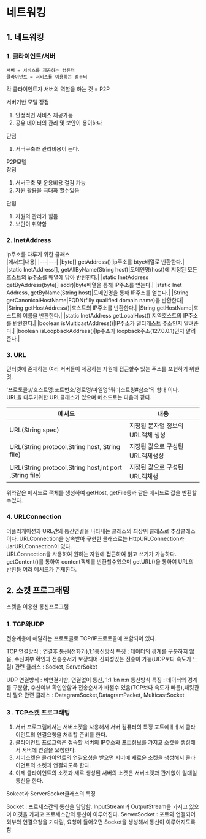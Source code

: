 # 네트워킹

## 1. 네트워킹

### 1. 클라이언트/서버

	서버 = 서비스를 제공하는 컴퓨터
	클라이언트 = 서비스를 이용하는 컴퓨터

각 클라이언트가 서버의 역할을 하는 것 = P2P


서버기반 모델 
장점   
1. 안정적인 서비스 제공가능     
2. 공유 데이터의 관리 및 보안이 용이하다        

단점      
1. 서버구축과 관리비용이 든다.      
       
P2P모델        
장점

1. 서버구축 및 운용비용 절감 가능
2. 자원 활용을 극대화 할수있음

단점 
1. 자원의 관리가 힘듬
2. 보안이 취약함


### 2. InetAddress
ip주소를 다루기 위한 클래스       
|메서드|내용|
|---|---|
|byte[] getAddress()|ip주소를 btye배열로 반환한다.|
|static InetAddress[], getAllByName(String host)|도메인명(host)에 지정된 모든 호스트의 ip주소를 배열에 담아 반환한다.|
|static InetAddress getByAddress(byte[] addr)|byte배열을 통해 IP주소를 얻는다.|
|static Inet Address, getByName(String host)|도메인명을 통해 IP주소를 얻는다.|
|String getCanonicalHostName|FQDN(filly qualified domain name)을 반환한다|
|String getHostAddress()|호스트의 IP주소를 반환한다.|
|String getHostName|호스트의 이름을 반환한다.|
|static InetAddress getLocalHost()|지역호스트의 IP주소를 반환한다.|
|boolean isMulticastAddress()|IP주소가 멀티캐스트 주소인지 알려준다.|
|boolean isLoopbackAddress()|Ip주소가 loopback주소(127.0.0.1)인지 알려준다.|


### 3. URL
인터넷에 존재하는 여러 서버들이 제공하는 자원에 접근할수 있는 주소를 포현하기 위한것.     

'프로토콜://호스트명:포트번호/경로명/파일명?쿼리스트링#참조'의 형태 이다.     
URL을 다루기위한 URL클래스가 있으며 메소드로는 다음과 같다.

|메서드|내용|
|---|---|
|URL(String spec)|지정된 문자열 정보의 URL객체 생성|
|URL(String protocol,String host, String file)|지정된 값으로 구성된 URL객체생성|
|URL(String protocol,String host,int port ,String file)|지정된 값으로 구성된 URL객체생|

위와같은 메서드로 객체를 생성하여 getHost, getFile등과 같은 메서드로 값을 반환할수있다.    


### 4. URLConnection
어플리케이션과 URL간의 통신연결을 나타내는 클래스의 최상위 클래스로 추상클래스이다.
URLConnection을 상속받아 구현한 클래스로는 HttpURLConnection과 JarURLConnection이 있다.     
URLConnection을 사용하여 원하는 자원에 접근하여 읽고 쓰기가 가능하다.      
getContent()를 통하여 content객체를 반환할수있으며 getURL()을 통하여 URL의 반환등 여러 메서드가 존재한다.       

## 2. 소켓 프로그래밍
소켓을 이용한 통신프로그램       
### 1. TCP와UDP
전송계층에 해달하는 프로토콜로 TCP/IP프로토콜에 포함되어 있다.      

TCP
    연결방식 : 연결후 통신(전화기),1:1통신방식
    특징 : 데이터의 경계를 구분하지 않음, 수신여부 확인과 전송순서가 보장되어 신뢰성있는 전송이 가능(UDP보다 속도가 느림)
    관련 클래스 : Socket, ServerSoket

UDP
    연결방식 : 비연결기반, 연결없이 통신, 1:1 1:n n:n 통신방식
    특징 : 데이터의 경계를 구분함, 수신여부 확인안함과 전송순서가 바뀔수 있음(TCP보다 속도가 빠름),패킷관리 필요
    관련 클래스 : DatagramSocket,DatagramPacket, MulticastSocket


### 3 . TCP소켓 프로그래밍
1. 서버 프로그램에서는 서버소켓을 사용해서 서버 컴퓨터의 특정 포트에ㅐㅔ서 클라이언트의 연결요청을 처리할 준비를 한다.
2. 클라이언트 프로그램은 접속할 서버의 IP주소와 포트정보를 가지고 소켓을 생성해서 서버에 연결을 요청한다.
3. 서버소켓은 클라이언트의 연결요청을 받으면 서버에 새로운 소켓을 생성해서 클라이언트의 소켓과 연결되도록 한다.
4. 이제 클라이언트의 소켓과 새로 생성된 서버의 소켓은 서버소켓과 관계없이 일대일 통신을 한다.


Sokect과 ServerSocket클래스의 특징

  Socket : 프로세스간의 통신을 담당함. InputStream과 OutputStream을 가지고 있으며 이것을 가지고 프로세스간의 통신이 이루어진다.
  ServerSocket : 포트와 연결되어 외부의 연결요청을 기다림, 요청이 들어오면 Socket을 생성해서 통신이 이루어지도록함
